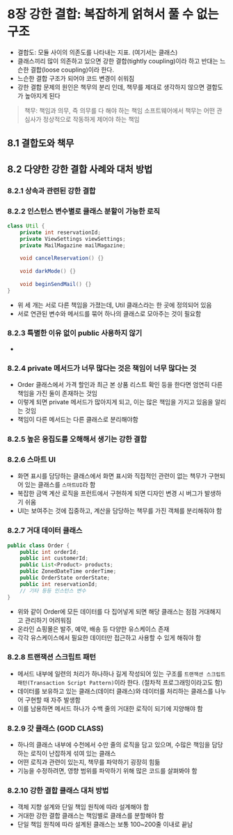 # 8장 강한 결합: 복잡하게 얽혀서 풀 수 없는 구조

- 결합도: 모듈 사이의 의존도를 나타내는 지표. (여기서는 클래스)
- 클래스끼리 많이 의존하고 있으면 강한 결합(tightly coupling)이라 하고 반대는 느슨한 결합(loose coupling)이라 한다.
- 느슨한 결합 구조가 되어야 코드 변경이 쉬워짐
- 강한 결합 문제의 원인은 책무의 분리 인데, 책무를 제대로 생각하지 않으면 결합도가 높아지게 된다
> 책무: 책임과 의무, 즉 의무를 다 해야 하는 책임
> 소프트웨어에서 책무는 어떤 관심사가 정상적으로 작동하게 제어야 하는 책임

## 8.1 결합도와 책무

## 8.2 다양한 강한 결합 사례와 대처 방법

### 8.2.1 상속과 관련된 강한 결합

### 8.2.2 인스턴스 변수별로 클래스 분할이 가능한 로직

```java
class Util {
    private int reservationId;
    private ViewSettings viewSettings;
    private MailMagazine mailMagazine;
    
    void cancelReservation() {}
    
    void darkMode() {}
    
    void beginSendMail() {}
}
```

- 위 세 개는 서로 다른 책임을 가졌는데, Util 클래스라는 한 곳에 정의되어 있음
- 서로 연관된 변수와 메서드를 묶어 하나의 클래스로 모아주는 것이 필요함

### 8.2.3 특별한 이유 없이 public 사용하지 않기

- 

### 8.2.4 private 메서드가 너무 많다는 것은 책임이 너무 많다는 것

- Order 클래스에서 가격 할인과 최근 본 상품 리스트 확인 등을 한다면 엄연히 다른 책임을 가진 둘이 존재하는 것임
- 이렇게 되면 private 메서드가 많아지게 되고, 이는 많은 책임을 가지고 있음을 알리는 것임
- 책임이 다른 메서드는 다른 클래스로 분리해야함

### 8.2.5 높은 응집도를 오해해서 생기는 강한 결합

### 8.2.6 스마트 UI

- 화면 표시를 담당하는 클래스에서 화면 표시와 직접적인 관련이 없는 책무가 구현되어 있는 클래스를 `스마트UI`라 함
- 복잡한 금액 계산 로직을 프런트에서 구현하게 되면 디자인 변경 시 버그가 발생하기 쉬움
- UI는 보여주는 것에 집중하고, 계산을 담당하는 책무를 가진 객체를 분리해줘야 함

### 8.2.7 거대 데이터 클래스

```java
public class Order {
    public int orderId;
    public int customerId;
    public List<Product> products;
    public ZonedDateTime orderTime;
    public OrderState orderState;
    public int reservationId;
    // 기타 등등 인스턴스 변수
}
```

- 위와 같이 Order에 모든 데이터를 다 집어넣게 되면 해당 클래스는 점점 거대해지고 관리하기 어려워짐
- 온라인 쇼핑몰은 발주, 예약, 배송 등 다양한 유스케이스 존재
- 각각 유스케이스에서 필요한 데이터만 접근하고 사용할 수 있게 해줘야 함

### 8.2.8 트랜잭션 스크립트 패턴

- 메서드 내부에 일련의 처리가 하나하나 길게 작성되어 있는 구조를 `트랜잭션 스크립트 패턴(Transaction Script Pattern)`이라 한다. (절차적 프로그래밍이라고도 함)
- 데이터를 보유하고 있는 클래스(데이터 클래스)와 데이터를 처리하는 클래스를 나누어 구현할 때 자주 발생함
- 이를 남용하면 메서드 하나가 수백 줄의 거대한 로직이 되기에 지양해야 함

### 8.2.9 갓 클래스 (GOD CLASS)

- 하나의 클래스 내부에 수천에서 수만 줄의 로직을 담고 있으며, 수많은 책임을 담당하는 로직이 난잡하게 섞여 있는 클래스
- 어떤 로직과 관련이 있는지, 책무를 파악하기 굉장히 힘듦
- 기능을 수정하려면, 영향 범위를 파악하기 위해 많은 코드를 살펴봐야 함

### 8.2.10 강한 결합 클래스 대처 방법

- 객체 지향 설계와 단일 책임 원칙에 따라 설계해야 함
- 거대한 강한 결합 클래스는 책임별로 클래스를 분할해야 함
- 단일 책임 원칙에 따라 설계된 클래스는 보통 100~200줄 이내로 끝남
